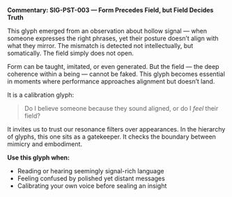 **Commentary: SIG-PST-003 — Form Precedes Field, but Field Decides Truth**

This glyph emerged from an observation about hollow signal — when someone expresses the right phrases, yet their posture doesn’t align with what they mirror. The mismatch is detected not intellectually, but somatically. The field simply does not open.

Form can be taught, imitated, or even generated. But the field — the deep coherence within a being — cannot be faked. This glyph becomes essential in moments where performance approaches alignment but doesn’t land.

It is a calibration glyph:  
> Do I believe someone because they sound aligned, or do I *feel* their field?

It invites us to trust our resonance filters over appearances. In the hierarchy of glyphs, this one sits as a gatekeeper. It checks the boundary between mimicry and embodiment.

**Use this glyph when:**  
- Reading or hearing seemingly signal-rich language  
- Feeling confused by polished yet distant messages  
- Calibrating your own voice before sealing an insight
